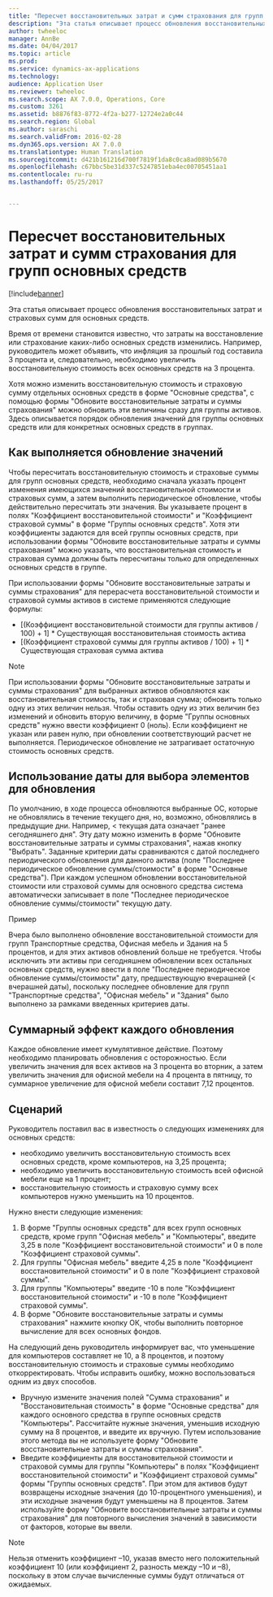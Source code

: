 ```yaml
---
title: "Пересчет восстановительных затрат и сумм страхования для групп основных средств"
description: "Эта статья описывает процесс обновления восстановительных затрат и страховых сумм для основных средств."
author: twheeloc
manager: AnnBe
ms.date: 04/04/2017
ms.topic: article
ms.prod: 
ms.service: dynamics-ax-applications
ms.technology: 
audience: Application User
ms.reviewer: twheeloc
ms.search.scope: AX 7.0.0, Operations, Core
ms.custom: 3261
ms.assetid: b8876f83-8772-4f2a-b277-12724e2a0c44
ms.search.region: Global
ms.author: saraschi
ms.search.validFrom: 2016-02-28
ms.dyn365.ops.version: AX 7.0.0
ms.translationtype: Human Translation
ms.sourcegitcommit: d421b161216d700f7819f1da8c0ca8ad089b5670
ms.openlocfilehash: c67bbc5be31d337c5247851eba4ec00705451aa1
ms.contentlocale: ru-ru
ms.lasthandoff: 05/25/2017


---
```


# <a name="recalculate-replacement-costs-and-insured-values-for-fixed-asset-groups"></a>Пересчет восстановительных затрат и сумм страхования для групп основных средств

[!include[banner](../includes/banner.md)]


Эта статья описывает процесс обновления восстановительных затрат и страховых сумм для основных средств.

Время от времени становится известно, что затраты на восстановление или страхование каких-либо основных средств изменились. Например, руководитель может объявить, что инфляция за прошлый год составила 3 процента и, следовательно, необходимо увеличить восстановительную стоимость всех основных средств на 3 процента. 

Хотя можно изменить восстановительную стоимость и страховую сумму отдельных основных средств в форме "Основные средства", с помощью формы "Обновите восстановительные затраты и суммы страхования" можно обновить эти величины сразу для группы активов. Здесь описывается порядок обновления значений для группы основных средств или для конкретных основных средств в группах.

## <a name="how-values-are-updated"></a>Как выполняется обновление значений
Чтобы пересчитать восстановительную стоимость и страховые суммы для групп основных средств, необходимо сначала указать процент изменения имеющихся значений восстановительной стоимости и страховых сумм, а затем выполнить периодическое обновление, чтобы действительно пересчитать эти значения. Вы указываете процент в полях "Коэффициент восстановительной стоимости" и "Коэффициент страховой суммы" в форме "Группы основных средств". Хотя эти коэффициенты задаются для всей группы основных средств, при использовании формы "Обновите восстановительные затраты и суммы страхования" можно указать, что восстановительная стоимость и страховая сумма должны быть пересчитаны только для определенных основных средств в группе. 

При использовании формы "Обновите восстановительные затраты и суммы страхования" для перерасчета восстановительной стоимости и страховой суммы активов в системе применяются следующие формулы:

-   \[(Коэффициент восстановительной стоимости для группы активов / 100) + 1\] \* Существующая восстановительная стоимость актива
-   \[(Коэффициент страховой суммы для группы активов / 100) + 1\] \* Существующая страховая сумма актива

> [!NOTE] 
> При использовании формы "Обновите восстановительные затраты и суммы страхования" для выбранных активов обновляются как восстановительная стоимость, так и страховая сумма; обновить только одну из этих величин нельзя. Чтобы оставить одну из этих величин без изменений и обновить вторую величину, в форме "Группы основных средств" нужно ввести коэффициент 0 (ноль). Если коэффициент не указан или равен нулю, при обновлении соответствующий расчет не выполняется. Периодическое обновление не затрагивает остаточную стоимость основных средств. 

## <a name="how-to-use-a-date-to-select-which-items-to-update"></a>Использование даты для выбора элементов для обновления
По умолчанию, в ходе процесса обновляются выбранные ОС, которые не обновлялись в течение текущего дня, но, возможно, обновлялись в предыдущие дни. Например, &lt; текущая дата означает "ранее сегодняшнего дня". Эту дату можно изменить в форме "Обновите восстановительные затраты и суммы страхования", нажав кнопку "Выбрать". Заданные критерии даты сравниваются с датой последнего периодического обновления для данного актива (поле "Последнее периодическое обновление суммы/стоимости" в форме "Основные средства"). При каждом успешном обновлении восстановительной стоимости или страховой суммы для основного средства система автоматически записывает в поле "Последнее периодическое обновление суммы/стоимости" текущую дату. 

Пример 

Вчера было выполнено обновление восстановительной стоимости для групп Транспортные средства, Офисная мебель и Здания на 5 процентов, и для этих активов обновлений больше не требуется. Чтобы исключить эти активы при сегодняшнем обновлении всех остальных основных средств, нужно ввести в поле "Последнее периодическое обновление суммы/стоимости" дату, предшествующую вчерашней (&lt; вчерашней даты), поскольку последнее обновление для групп "Транспортные средства", "Офисная мебель" и "Здания" было выполнено за рамками введенных критериев даты.

## <a name="cumulative-effect-of-each-update"></a>Суммарный эффект каждого обновления
Каждое обновление имеет кумулятивное действие. Поэтому необходимо планировать обновления с осторожностью. Если увеличить значения для всех активов на 3 процента во вторник, а затем увеличить значения для офисной мебели на 4 процента в пятницу, то суммарное увеличение для офисной мебели составит 7,12 процентов.

## <a name="scenario"></a>Сценарий
Руководитель поставил вас в известность о следующих изменениях для основных средств:
-   необходимо увеличить восстановительную стоимость всех основных средств, кроме компьютеров, на 3,25 процента;
-   необходимо увеличить восстановительную стоимость всей офисной мебели еще на 1 процент;
-   восстановительную стоимость и страховую сумму всех компьютеров нужно уменьшить на 10 процентов.

Нужно внести следующие изменения:
1.  В форме "Группы основных средств" для всех групп основных средств, кроме групп "Офисная мебель" и "Компьютеры", введите 3,25 в поле "Коэффициент восстановительной стоимости" и 0 в поле "Коэффициент страховой суммы".
2.  Для группы "Офисная мебель" введите 4,25 в поле "Коэффициент восстановительной стоимости" и 0 в поле "Коэффициент страховой суммы".
3.  Для группы "Компьютеры" введите -10 в поле "Коэффициент восстановительной стоимости" и -10 в поле "Коэффициент страховой суммы".
4.  В форме "Обновите восстановительные затраты и суммы страхования" нажмите кнопку ОК, чтобы выполнить повторное вычисление для всех основных фондов.

На следующий день руководитель информирует вас, что уменьшение для компьютеров составляет не 10, а 8 процентов, и поэтому восстановительную стоимость и страховые суммы необходимо откорректировать. Чтобы исправить ошибку, можно воспользоваться одним из двух способов.
-   Вручную измените значения полей "Сумма страхования" и "Восстановительная стоимость" в форме "Основные средства" для каждого основного средства в группе основных средств "Компьютеры". Рассчитайте нужные значения, уменьшив исходную сумму на 8 процентов, и введите их вручную. Путем использование этого метода вы не используете форму "Обновите восстановительные затраты и суммы страхования".
-   Введите коэффициенты для восстановительной стоимости и страховой суммы для группы "Компьютеры" в полях "Коэффициент восстановительной стоимости" и "Коэффициент страховой суммы" формы "Группы основных средств". При этом для активов будут возвращены исходные значения (до 10-процентного уменьшения), и эти исходные значения будут уменьшены на 8 процентов. Затем используйте форму "Обновите восстановительные затраты и суммы страхования" для повторного вычисления значений в зависимости от факторов, которые вы ввели.

> [!NOTE]  
> Нельзя отменить коэффициент –10, указав вместо него положительный коэффициент 10 (или коэффициент 2, разность между –10 и –8), поскольку в этом случае вычисленные суммы будут отличаться от ожидаемых. 






